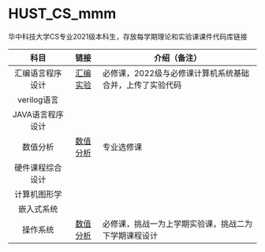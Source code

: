 # HUST_CS_mmm
华中科技大学CS专业2021级本科生，存放每学期理论和实验课课件代码库链接

| **科目** | **链接** | **介绍（备注）** |
|:-------:|:-------:|-------|
| 汇编语言程序设计 |  [汇编实验](https://github.com/m2214x/HUST_Assembly_lab) | 必修课，2022级与必修课计算机系统基础合并，上传了实验代码 |
| verilog语言 |  |  |
| JAVA语言程序设计 |  |  |
| 数值分析 | [数值分析](https://github.com/m2214x/HUST_CS_Data-Analysis) | 专业选修课 |
| 硬件课程综合设计 |  |  |
| 计算机图形学 |  |  | 
| 嵌入式系统 |  |  |
| 操作系统 | [数值分析](https://github.com/m2214x/HUST_CS_Data-Analysis) | 必修课，挑战一为上学期实验课，挑战二为下学期课程设计 |


